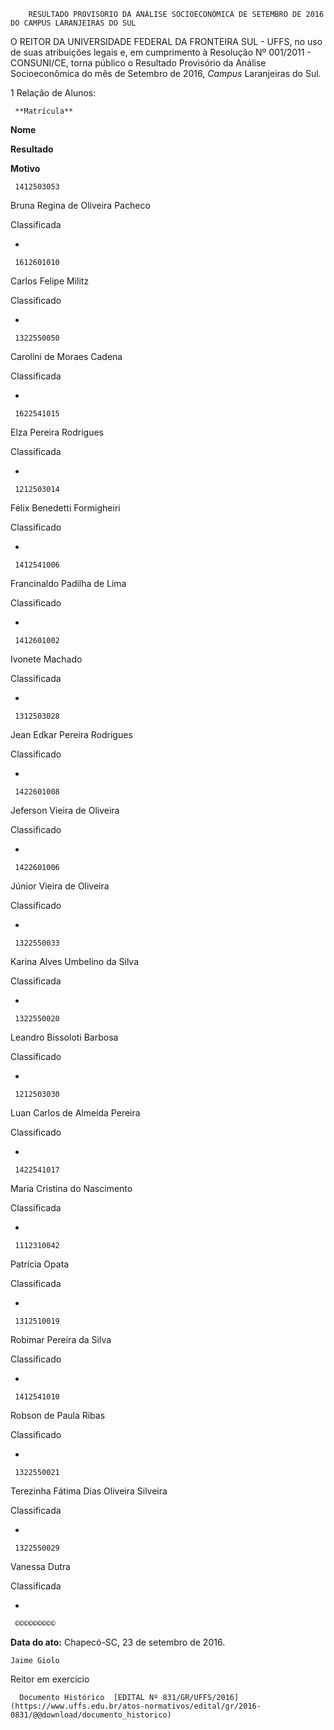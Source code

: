         RESULTADO PROVISÓRIO DA ANÁLISE SOCIOECONÔMICA DE SETEMBRO DE 2016 DO CAMPUS LARANJEIRAS DO SUL  

O REITOR DA UNIVERSIDADE FEDERAL DA FRONTEIRA SUL - UFFS, no uso de suas atribuições legais e, em cumprimento à Resolução Nº 001/2011 - CONSUNI/CE, torna público o Resultado Provisório da Análise Socioeconômica do mês de Setembro de 2016, *Campus* Laranjeiras do Sul.

 1 Relação de Alunos:

     **Matrícula**

   **Nome**

   **Resultado**

   **Motivo**

     1412503053

   Bruna Regina de Oliveira Pacheco

   Classificada

   -

     1612601010

   Carlos Felipe Militz

   Classificado

   -

     1322550050

   Carolini de Moraes Cadena

   Classificada

   -

     1622541015

   Elza Pereira Rodrigues

   Classificada

   -

     1212503014

   Félix Benedetti Formigheiri

   Classificado

   -

     1412541006

   Francinaldo Padilha de Lima

   Classificado

   -

     1412601002

   Ivonete Machado

   Classificada

   -

     1312503028

   Jean Edkar Pereira Rodrigues

   Classificado

   -

     1422601008

   Jeferson Vieira de Oliveira

   Classificado

   -

     1422601006

   Júnior Vieira de Oliveira

   Classificado

   -

     1322550033

   Karina Alves Umbelino da Silva

   Classificada

   -

     1322550020

   Leandro Bissoloti Barbosa

   Classificado

   -

     1212503030

   Luan Carlos de Almeida Pereira

   Classificado

   -

     1422541017

   Maria Cristina do Nascimento

   Classificada

   -

     1112310042

   Patrícia Opata

   Classificada

   -

     1312510019

   Robimar Pereira da Silva

   Classificado

   -

     1412541010

   Robson de Paula Ribas

   Classificado

   -

     1322550021

   Terezinha Fátima Dias Oliveira Silveira

   Classificada

   -

     1322550029

   Vanessa Dutra

   Classificada

   -

     ©©©©©©©©©

  

   **Data do ato:** Chapecó-SC, 23 de setembro de 2016.   
 

    Jaime Giolo   
 Reitor em exercício 

      Documento Histórico  [EDITAL Nº 831/GR/UFFS/2016](https://www.uffs.edu.br/atos-normativos/edital/gr/2016-0831/@@download/documento_historico)     
      